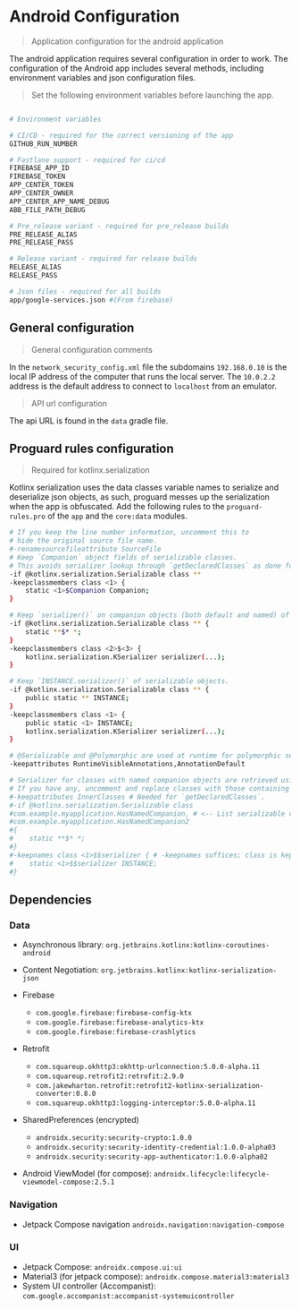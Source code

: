 # Android Configuration

> Application configuration for the android application

The android application requires several configuration in order to work. The configuration of the Android app includes several methods, including environment variables and json configuration files.

> Set the following environment variables before launching the app.

```bash

# Environment variables

# CI/CD - required for the correct versioning of the app
GITHUB_RUN_NUMBER

# Fastlane support - required for ci/cd
FIREBASE_APP_ID
FIREBASE_TOKEN
APP_CENTER_TOKEN
APP_CENTER_OWNER
APP_CENTER_APP_NAME_DEBUG
ABB_FILE_PATH_DEBUG

# Pre_release variant - required for pre_release builds
PRE_RELEASE_ALIAS
PRE_RELEASE_PASS

# Release variant - required for release builds
RELEASE_ALIAS
RELEASE_PASS

# Json files - required for all builds
app/google-services.json #(From firebase)

```

## General configuration

> General configuration comments

In the ```network_security_config.xml``` file the subdomains `192.168.0.10` is the local IP address of the computer that runs the local server. The `10.0.2.2` address is the default address to connect to `localhost` from an emulator.

> API url configuration

The api URL is found in the `data` gradle file.

## Proguard rules configuration

> Required for kotlinx.serialization

Kotlinx serialization uses the data classes variable names to serialize and deserialize json objects, as such, proguard messes up the serialization when the app is obfuscated. Add the following rules to the ```proguard-rules.pro``` of the ```app``` and the ```core:data``` modules.

```bash
# If you keep the line number information, uncomment this to
# hide the original source file name.
#-renamesourcefileattribute SourceFile
# Keep `Companion` object fields of serializable classes.
# This avoids serializer lookup through `getDeclaredClasses` as done for named companion objects.
-if @kotlinx.serialization.Serializable class **
-keepclassmembers class <1> {
    static <1>$Companion Companion;
}

# Keep `serializer()` on companion objects (both default and named) of serializable classes.
-if @kotlinx.serialization.Serializable class ** {
    static **$* *;
}
-keepclassmembers class <2>$<3> {
    kotlinx.serialization.KSerializer serializer(...);
}

# Keep `INSTANCE.serializer()` of serializable objects.
-if @kotlinx.serialization.Serializable class ** {
    public static ** INSTANCE;
}
-keepclassmembers class <1> {
    public static <1> INSTANCE;
    kotlinx.serialization.KSerializer serializer(...);
}

# @Serializable and @Polymorphic are used at runtime for polymorphic serialization.
-keepattributes RuntimeVisibleAnnotations,AnnotationDefault

# Serializer for classes with named companion objects are retrieved using `getDeclaredClasses`.
# If you have any, uncomment and replace classes with those containing named companion objects.
#-keepattributes InnerClasses # Needed for `getDeclaredClasses`.
#-if @kotlinx.serialization.Serializable class
#com.example.myapplication.HasNamedCompanion, # <-- List serializable classes with named companions.
#com.example.myapplication.HasNamedCompanion2
#{
#    static **$* *;
#}
#-keepnames class <1>$$serializer { # -keepnames suffices; class is kept when serializer() is kept.
#    static <1>$$serializer INSTANCE;
#}
```

## Dependencies

### Data

- Asynchronous library: `org.jetbrains.kotlinx:kotlinx-coroutines-android`
- Content Negotiation: `org.jetbrains.kotlinx:kotlinx-serialization-json`

- Firebase

  - `com.google.firebase:firebase-config-ktx`
  - `com.google.firebase:firebase-analytics-ktx`
  - `com.google.firebase:firebase-crashlytics`

- Retrofit

  - `com.squareup.okhttp3:okhttp-urlconnection:5.0.0-alpha.11`
  - `com.squareup.retrofit2:retrofit:2.9.0`
  - `com.jakewharton.retrofit:retrofit2-kotlinx-serialization-converter:0.8.0`
  - `com.squareup.okhttp3:logging-interceptor:5.0.0-alpha.11`

- SharedPreferences (encrypted)

  - `androidx.security:security-crypto:1.0.0`
  - `androidx.security:security-identity-credential:1.0.0-alpha03`
  - `androidx.security:security-app-authenticator:1.0.0-alpha02`

- Android ViewModel (for compose): `androidx.lifecycle:lifecycle-viewmodel-compose:2.5.1`

### Navigation

- Jetpack Compose navigation `androidx.navigation:navigation-compose`

### UI

- Jetpack Compose: `androidx.compose.ui:ui`
- Material3 (for jetpack compose): `androidx.compose.material3:material3`
- System UI controller (Accompanist): `com.google.accompanist:accompanist-systemuicontroller`

